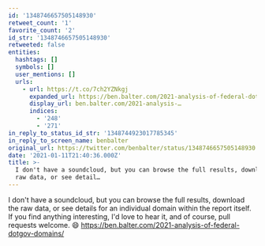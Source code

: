 ```yaml
---
id: '1348746657505148930'
retweet_count: '1'
favorite_count: '2'
id_str: '1348746657505148930'
retweeted: false
entities:
  hashtags: []
  symbols: []
  user_mentions: []
  urls:
    - url: https://t.co/7ch2YZNkgj
      expanded_url: https://ben.balter.com/2021-analysis-of-federal-dotgov-domains/
      display_url: ben.balter.com/2021-analysis-…
      indices:
        - '248'
        - '271'
in_reply_to_status_id_str: '1348744923017785345'
in_reply_to_screen_name: benbalter
original_url: https://twitter.com/benbalter/status/1348746657505148930
date: '2021-01-11T21:40:36.000Z'
title: >-
  I don't have a soundcloud, but you can browse the full results, download the
  raw data, or see detail…
---
```


I don't have a soundcloud, but you can browse the full results, download the raw data, or see details for an individual domain within the report itself. If you find anything interesting, I'd love to hear it, and of course, pull requests welcome. 😄 https://ben.balter.com/2021-analysis-of-federal-dotgov-domains/
